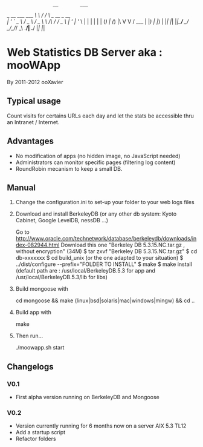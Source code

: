                      __        ___                
 _ __ ___   ___   ___\ \      / / \   _ __  _ __  
| '_ ` _ \ / _ \ / _ \\ \ /\ / / _ \ | '_ \| '_ \ 
| | | | | | (_) | (_) |\ V  V / ___ \| |_) | |_) |
|_| |_| |_|\___/ \___/  \_/\_/_/   \_\ .__/| .__/ 
                                     |_|   |_|

# Web Statistics DB Server aka : mooWApp
By 2011-2012 ooXavier

## Typical usage
Count visits for certains URLs each day and let the stats be accessible thru an Intranet / Internet.

##  Advantages
- No modification of apps (no hidden image, no JavaScript needed)
- Administrators can monitor specific pages (filtering log content)
- RoundRobin mecanism to keep a small DB.

## Manual
1. Change the configuration.ini to set-up your folder to your web logs files
2. Download and install BerkeleyDB (or any other db system: Kyoto Cabinet, Google LevelDB, nessDB ...)

    Go to http://www.oracle.com/technetwork/database/berkeleydb/downloads/index-082944.html
    Download this one "Berkeley DB 5.3.15.NC.tar.gz , without encryption" (34M)
    $ tar zxvf "Berkeley DB 5.3.15.NC.tar.gz"
    $ cd db-xxxxxxx
    $ cd build_unix (or the one adapted to your situation)
    $ ../dist/configure --prefix="FOLDER TO INSTALL"
    $ make
    $ make install
    (default path are : /usr/local/BerkeleyDB.5.3 for app and /usr/local/BerkeleyDB.5.3/lib for libs)
2. Build mongoose with

    cd mongoose && make (linux|bsd|solaris|mac|windows|mingw) && cd ..
3. Build app with

    make
4. Then run...

    ./moowapp.sh start

## Changelogs
### V0.1
- First alpha version running on BerkeleyDB and Mongoose

### V0.2
- Version currently running for 6 months now on a server AIX 5.3 TL12
- Add a startup script
- Refactor folders